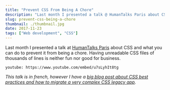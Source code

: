 ```yaml
---
title: "Prevent CSS From Being A Chore"
description: "Last month I presented a talk @ HumanTalks Paris about CSS and what you can do to prevent it from being a chore. Having unreadable CSS files of thousands of lines is neither fun nor good for business."
slug: prevent-css-being-a-chore
thumbnail: ./thumbnail.jpg
date: 2017-11-23
tags: ["Web development", "CSS"]
---
```


Last month I presented a talk at [HumanTalks Paris](https://twitter.com/humantalksparis) about CSS and what you can do to prevent it from being a chore. Having unreadable CSS files of thousands of lines is neither fun nor good for business.

`youtube: https://www.youtube.com/embed/u7sLyhIt8tg`

_This talk is in french, however I have a [big blog post about CSS best practices and how to migrate a very complex CSS legacy app](https://blog.theodo.com/2018/06/write-better-css-part-1/)._

